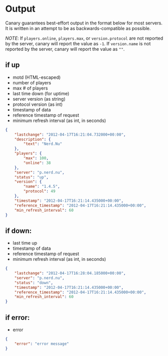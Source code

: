 Output
======

Canary guarantees best-effort output in the format below for most servers.  It is written in an attempt to be as backwards-compatible as possible.

*NOTE*: If `players.online`, `players.max`, or `version.protocol` are not reported by the server, canary will report the value as `-1`.  If `version.name` is not reported by the server, canary will report the value as `""`.

if up
-----
* motd (HTML-escaped)
* number of players
* max # of players
* last time down (for uptime)
* server version (as string)
* protocol version (as int)
* timestamp of data
* reference timestamp of request
* minimum refresh interval (as int, in seconds)

```json
{
    "lastchange": "2012-04-17T16:21:04.732000+00:00",
    "description": {
        "text": "Nerd.Nu"
    },
    "players": {
        "max": 100,
        "online": 38
    },
    "server": "p.nerd.nu",
    "status": "up",
    "version": {
        "name": "1.4.5",
        "protocol": 49
    },
    "timestamp": "2012-04-17T16:21:14.435000+00:00",
    "reference_timestamp": "2012-04-17T16:21:14.435000+00:00",
    "min_refresh_interval": 60
}
```

if down:
--------
* last time up
* timestamp of data
* reference timestamp of request
* minimum refresh interval (as int, in seconds)

```json
{
    "lastchange": "2012-04-17T16:28:04.185000+00:00", 
    "server": "p.nerd.nu", 
    "status": "down", 
    "timestamp": "2012-04-17T16:21:14.435000+00:00", 
    "reference_timestamp": "2012-04-17T16:21:14.435000+00:00",
    "min_refresh_interval": 60
}
```

if error:
---------
* error

```json
{
    "error": "error message"
}
```
